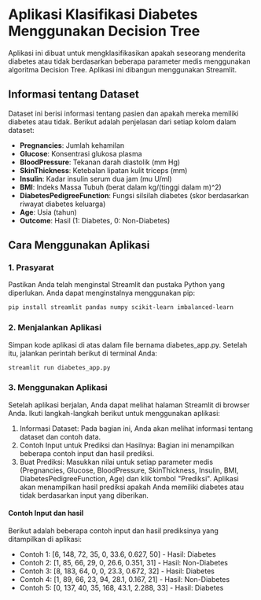 # Aplikasi Klasifikasi Diabetes Menggunakan Decision Tree

Aplikasi ini dibuat untuk mengklasifikasikan apakah seseorang menderita diabetes atau tidak berdasarkan beberapa parameter medis menggunakan algoritma Decision Tree. Aplikasi ini dibangun menggunakan Streamlit.

## Informasi tentang Dataset

Dataset ini berisi informasi tentang pasien dan apakah mereka memiliki diabetes atau tidak. Berikut adalah penjelasan dari setiap kolom dalam dataset:

-   **Pregnancies**: Jumlah kehamilan
-   **Glucose**: Konsentrasi glukosa plasma
-   **BloodPressure**: Tekanan darah diastolik (mm Hg)
-   **SkinThickness**: Ketebalan lipatan kulit triceps (mm)
-   **Insulin**: Kadar insulin serum dua jam (mu U/ml)
-   **BMI**: Indeks Massa Tubuh (berat dalam kg/(tinggi dalam m)^2)
-   **DiabetesPedigreeFunction**: Fungsi silsilah diabetes (skor berdasarkan riwayat diabetes keluarga)
-   **Age**: Usia (tahun)
-   **Outcome**: Hasil (1: Diabetes, 0: Non-Diabetes)

## Cara Menggunakan Aplikasi

### 1. Prasyarat

Pastikan Anda telah menginstal Streamlit dan pustaka Python yang diperlukan. Anda dapat menginstalnya menggunakan pip:

```bash
pip install streamlit pandas numpy scikit-learn imbalanced-learn
```

### 2. Menjalankan Aplikasi

Simpan kode aplikasi di atas dalam file bernama diabetes_app.py. Setelah itu, jalankan perintah berikut di terminal Anda:

```bash
streamlit run diabetes_app.py
```

### 3. Menggunakan Aplikasi

Setelah aplikasi berjalan, Anda dapat melihat halaman Streamlit di browser Anda. Ikuti langkah-langkah berikut untuk menggunakan aplikasi:

1. Informasi Dataset: Pada bagian ini, Anda akan melihat informasi tentang dataset dan contoh data.
2. Contoh Input untuk Prediksi dan Hasilnya: Bagian ini menampilkan beberapa contoh input dan hasil prediksi.
3. Buat Prediksi: Masukkan nilai untuk setiap parameter medis (Pregnancies, Glucose, BloodPressure, SkinThickness, Insulin, BMI, DiabetesPedigreeFunction, Age) dan klik tombol "Prediksi". Aplikasi akan menampilkan hasil prediksi apakah Anda memiliki diabetes atau tidak berdasarkan input yang diberikan.

#### Contoh Input dan hasil

Berikut adalah beberapa contoh input dan hasil prediksinya yang ditampilkan di aplikasi:

-   Contoh 1: [6, 148, 72, 35, 0, 33.6, 0.627, 50] - Hasil: Diabetes
-   Contoh 2: [1, 85, 66, 29, 0, 26.6, 0.351, 31] - Hasil: Non-Diabetes
-   Contoh 3: [8, 183, 64, 0, 0, 23.3, 0.672, 32] - Hasil: Diabetes
-   Contoh 4: [1, 89, 66, 23, 94, 28.1, 0.167, 21] - Hasil: Non-Diabetes
-   Contoh 5: [0, 137, 40, 35, 168, 43.1, 2.288, 33] - Hasil: Diabetes
